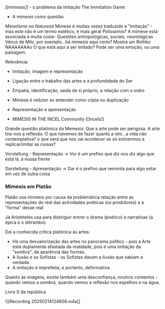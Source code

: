 *[[mimesis]]* - o problema da imitação
The Immitation Game

- A *mimesis* como questão

*Mimetismo na Natureza*
Mimese é muitas vezes traduzido a "imitação" - mas este não é um termo estético, é mais geral
_Polissemia?_
A mimese está associada a muita cosia- Questões antropológicas, sociais, neurológicas
Vénus de Milo, por exemplo...há mimesis aqui certo?
Mostra um Rothko
NAAAAAAAo
O que está aqui a ser imitado?
Pode ser uma emoção, ou uma paisagem.

Relevância:
- Imitação, imagem e representação
- Ligação entre o trabalho das artes e a profundidade do Ser
- Empatia, identificação, saida de si próprio, a relação com o outro
- Mimese é redutor so entender como cópia ou duplicação
- Representação e apresentação

- MIMESIS IN THE INCEL Community [[Incels]]

Grande questão platónica da Memesis: 
Que a arte pode ser perigosa. A arte tira-nos a reflexão. O que havemos de fazer quanto a isto...a vida não contemplativa? o que será que nos vai acontecer se só estivermos a replicar/imitar as coisas?

Vorstellung - Representação -> Vor é um prefixo que diz nos diz algo que está lá, à nossa frente

Darstellung - Apresentação -> Dar é o prefixo que remonta para algo estar em vez de outra coisa

### Mimesis em Platão

Platão usa mimesis por causa da problemática relação entre as representações do real das actividades poéticas (os produtores) e a "forma" desse real

Já Aristóteles usa para distinguir entrer o drama (poético) e narrativas (a épica e o ditirambo)

Daí a conhecida crítica platónica às artes:

- Há uma desvalorização das artes no panorama político - pois a Arte está duplamente afastada da realidade, pois é uma imitação da "sombra", da aparência das formas.
- A ilusão e os Sofistas - os Sofistas davam a ilusão que sabiam a verdade.
- A imitação é imprefeita, e portanto, deformativa.

Quanto às imagens, existe também uma desconfiança, noutros contextos - quando vemos a sombra, quando vemos a reflexão nos espelhos e na água.

Livro X da república 

![[Recording 20250214124608.m4a]]




